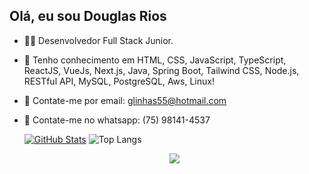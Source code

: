 ## Olá, eu sou Douglas Rios

- 👨‍💻 Desenvolvedor Full Stack Junior.
- 🚀 Tenho conhecimento em HTML, CSS, JavaScript, TypeScript, ReactJS, VueJs, Next.js, Java, Spring Boot, Tailwind CSS, Node.js, RESTful API, MySQL, PostgreSQL, Aws, Linux!
- 📧 Contate-me por email: glinhas55@hotmail.com
- 📲 Contate-me no whatsapp: (75) 98141-4537

  [![GitHub Stats](https://gh-readme-profile.vercel.app/api?username=riosblack)](https://github.com/riosblack/github-readme-profile) ![Top Langs](https://github-readme-stats.vercel.app/api/top-langs/?username=riosblack&layout=compact) 
  
  <p align="center">
    <a href="https://skillicons.dev">
      <img src="https://skillicons.dev/icons?i=html,css,js,ts,react,nextjs,vue,java,spring,tailwind,nodejs,git,mysql,postgres" />
    </a>
  </p>
  <br>
